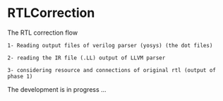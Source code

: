 # RTLCorrection
The RTL correction flow
	
	1- Reading output files of verilog parser (yosys) (the dot files)
	
	2- reading the IR file (.LL) output of LLVM parser
	
	3- considering resource and connections of original rtl (output of phase 1) 
	
The development is in progress ...
